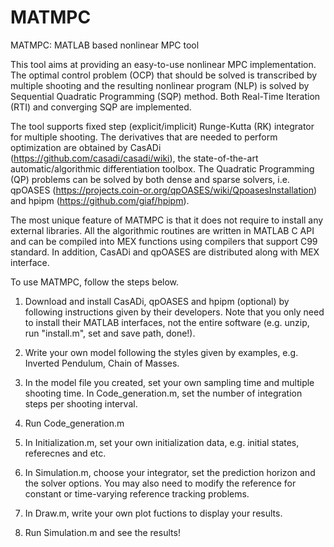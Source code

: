 # MATMPC
MATMPC: MATLAB based nonlinear MPC tool

This tool aims at providing an easy-to-use nonlinear MPC implementation. The optimal control problem (OCP) that should be solved is transcribed by multiple shooting and the resulting nonlinear program (NLP) is solved by Sequential Quadratic Programming (SQP) method. Both Real-Time Iteration (RTI) and converging SQP are implemented. 

The tool supports fixed step (explicit/implicit) Runge-Kutta (RK) integrator for multiple shooting. The derivatives that are needed to perform optimization are obtained by CasADi (https://github.com/casadi/casadi/wiki), the state-of-the-art automatic/algorithmic differentiation toolbox. The Quadratic Programming (QP) problems can be solved by both dense and sparse solvers, i.e. qpOASES (https://projects.coin-or.org/qpOASES/wiki/QpoasesInstallation) and hpipm (https://github.com/giaf/hpipm). 

The most unique feature of MATMPC is that it does not require to install any external libraries. All the algorithmic routines are written in MATLAB C API and can be compiled into MEX functions using compilers that support C99 standard. In addition, CasADi and qpOASES are distributed along with MEX interface.

To use MATMPC, follow the steps below.

1. Download and install CasADi, qpOASES and hpipm (optional) by following instructions given by their developers. Note that you only need to install their MATLAB interfaces, not the entire software (e.g. unzip, run "install.m", set and save path, done!).

2. Write your own model following the styles given by examples, e.g. Inverted Pendulum, Chain of Masses.

3. In the model file you created, set your own sampling time and multiple shooting time. In Code_generation.m, set the number of integration steps per shooting interval.

4. Run Code_generation.m

5. In Initialization.m, set your own initialization data, e.g. initial states, referecnes and etc.

6. In Simulation.m, choose your integrator, set the prediction horizon and the solver options. You may also need to modify the reference for constant or time-varying reference tracking problems.

7. In Draw.m, write your own plot fuctions to display your results.

8. Run Simulation.m and see the results!
